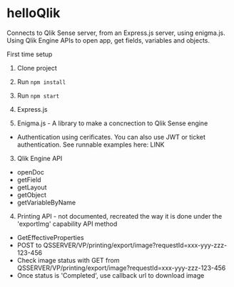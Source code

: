 # helloQlik
Connects to Qlik Sense server, from an Express.js server, using enigma.js. Using Qlik Engine APIs to open app, get fields, variables and objects.

First time setup
1. Clone project
2. Run `npm install`
3. Run `npm start`

1. Express.js
2. Enigma.js - A library to make a concnection to Qlik Sense engine
  * Authentication using cerificates. You can also use JWT or ticket authentication. See runnable examples here: LINK
3. Qlik Engine API
  * openDoc
  * getField
  * getLayout
  * getObject
  * getVariableByName
4. Printing API - not documented, recreated the way it is done under the 'exportImg' capability API method
  * GetEffectiveProperties
  * POST to QSSERVER/VP/printing/export/image?requestId=xxx-yyy-zzz-123-456
  * Check image status with GET from QSSERVER/VP/printing/export/image?requestId=xxx-yyy-zzz-123-456
  * Once status is 'Completed', use callback url to download image